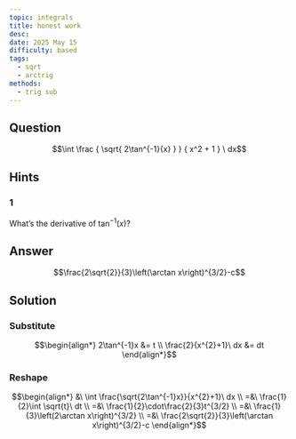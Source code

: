 ```yaml
---
topic: integrals
title: honest work
desc: 
date: 2025 May 15
difficulty: based
tags:
  - sqrt
  - arctrig
methods:
  - trig sub
---
```



## Question
```math
\int
  \frac
    { \sqrt{ 2\tan^{-1}{x} } }
    { x^2 + 1 }
\ dx
```


## Hints

### 1
What’s the derivative of $\tan^{-1}(x)$?


## Answer
```math
\frac{2\sqrt{2}}{3}\left(\arctan x\right)^{3/2}-c
```


## Solution

### Substitute
```math
\begin{align*}
  2\tan^{-1}x &= t
  \\ \frac{2}{x^{2}+1}\ dx &= dt
\end{align*}
```

### Reshape
```math
\begin{align*}
  &\ \int \frac{\sqrt{2\tan^{-1}x}}{x^{2}+1}\ dx
  \\ =&\ \frac{1}{2}\int \sqrt{t}\ dt
  \\ =&\ \frac{1}{2}\cdot\frac{2}{3}t^{3/2}
  \\ =&\ \frac{1}{3}\left(2\arctan x\right)^{3/2}
  \\ =&\ \frac{2\sqrt{2}}{3}\left(\arctan x\right)^{3/2}-c
\end{align*}
```
